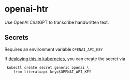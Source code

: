 # openai-htr

Use OpenAI ChatGPT to transcribe handwritten text.

## Secrets

Requires an environment variable `OPENAI_API_KEY`

If [deploying this in kubernetes](../../ci/k8s/htr.yaml), you can create the secret via

```
 kubectl create secret generic openai \
  --from-literal=api-key=$OPENAI_API_KEY
```
